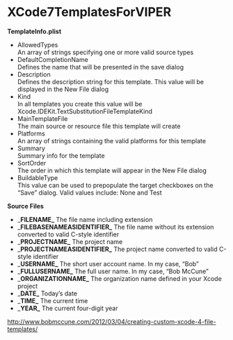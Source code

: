 # XCode7TemplatesForVIPER
__TemplateInfo.plist__
 - AllowedTypes	        
 An array of strings specifying one or more valid source types
 - DefaultCompletionName	
 Defines the name that will be presented in the save dialog
 - Description	          
 Defines the description string for this template. This value will be displayed in the New File dialog
 - Kind	                
 In all templates you create this value will be Xcode.IDEKit.TextSubstitutionFileTemplateKind
 - MainTemplateFile	    
 The main source or resource file this template will create
 - Platforms	            
 An array of strings containing the valid platforms for this template
 - Summary	              
 Summary info for the template
 - SortOrder	            
 The order in which this template will appear in the New File dialog
 - BuildableType	        
 This value can be used to prepopulate the target checkboxes on the “Save” dialog. Valid values include: None and Test

__Source Files__
 - \___FILENAME\___	The file name including extension
 - \___FILEBASENAMEASIDENTIFIER\___	The file name without its extension converted to valid C-style identifier
 - \___PROJECTNAME\___	The project name
 - \___PROJECTNAMEASIDENTIFIER\___	The project name converted to valid C-style identifier
 - \___USERNAME\___	The short user account name. In my case, “Bob”
 - \___FULLUSERNAME\___	The full user name. In my case, “Bob McCune”
 - \___ORGANIZATIONNAME\___	The organization name defined in your Xcode project
 - \___DATE\___	Today’s date
 - \___TIME\___	The current time
 - \___YEAR\___	The current four-digit year
 
http://www.bobmccune.com/2012/03/04/creating-custom-xcode-4-file-templates/
